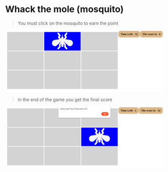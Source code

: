 # Whack the mole (mosquito)

> You must click on the mosquito to earn the point

![game start](img/game-start.png)

> in the end of the game you get the final score

![player is winner](img/game-over.png)
